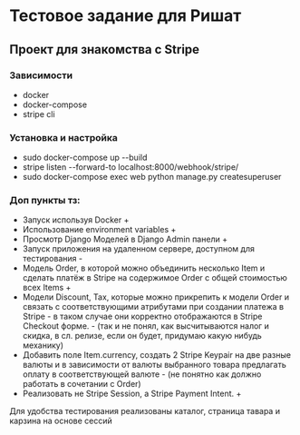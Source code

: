 # Тестовое задание для Ришат
## Проект для знакомства с Stripe

### Зависимости
- docker
- docker-compose
- stripe cli

### Установка и настройка
- sudo docker-compose up --build
- stripe listen --forward-to localhost:8000/webhook/stripe/
- sudo docker-compose exec web python manage.py createsuperuser  

### Доп пункты тз:
- Запуск используя Docker +
- Использование environment variables +
- Просмотр Django Моделей в Django Admin панели +
- Запуск приложения на удаленном сервере, доступном для тестирования -
- Модель Order, в которой можно объединить несколько Item и сделать платёж в Stripe на содержимое Order c общей стоимостью всех Items +
- Модели Discount, Tax, которые можно прикрепить к модели Order и связать с соответствующими атрибутами при создании платежа в Stripe - в таком случае они корректно отображаются в Stripe Checkout форме. - (так и не понял, как высчитываются налог и скидка, в сл. релизе, если он будет, придумаю какую нибудь механику) 
- Добавить поле Item.currency, создать 2 Stripe Keypair на две разные валюты и в зависимости от валюты выбранного товара предлагать оплату в соответствующей валюте - (не понятно как должно работать в сочетании с Order)
- Реализовать не Stripe Session, а Stripe Payment Intent. +

Для удобства тестирования реализованы каталог, страница тавара и карзина на основе сессий